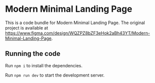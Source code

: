 
  # Modern Minimal Landing Page

  This is a code bundle for Modern Minimal Landing Page. The original project is available at https://www.figma.com/design/WQZPZ8bZF3eHok2aBh43YT/Modern-Minimal-Landing-Page.

  ## Running the code

  Run `npm i` to install the dependencies.

  Run `npm run dev` to start the development server.
  